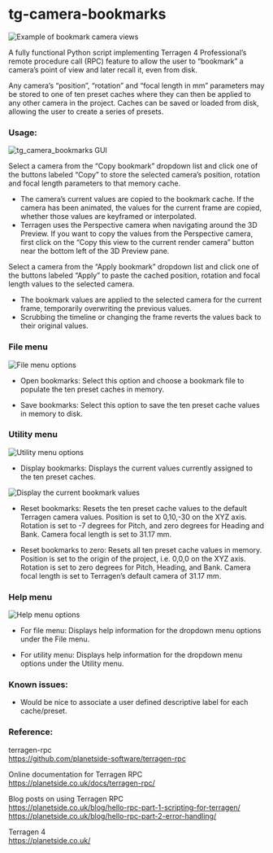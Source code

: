 # tg-camera-bookmarks

![Example of bookmark camera views](images/tg_camera_bookmarks_composition.jpg)

A fully functional Python script implementing Terragen 4 Professional’s remote procedure call (RPC) feature to allow the user to “bookmark” a camera’s point of view and later recall it, even from disk. 

Any camera’s “position”, “rotation” and “focal length in mm” parameters may be stored to one of ten preset caches where they can then be applied to any other camera in the project.  Caches can be saved or loaded from disk, allowing the user to create a series of presets.
### Usage:

![tg_camera_bookmarks GUI](images/tg_camera_bookmark_gui.jpg)

Select a camera from the “Copy bookmark” dropdown list and click one of the buttons labeled “Copy” to store the selected camera’s position, rotation and focal length parameters to that memory cache.
* The camera’s current values are copied to the bookmark cache. If the camera has been animated, the values for the current frame are copied, whether those values are keyframed or interpolated.
* Terragen uses the Perspective camera when navigating around the 3D Preview.  If you want to copy the values from the Perspective camera, first click on the “Copy this view to the current render camera” button near the bottom left of the 3D Preview pane.

Select a camera from the “Apply bookmark” dropdown list and click one of the buttons labeled “Apply” to paste the cached position, rotation and focal length values to the selected camera.
* The bookmark values are applied to the selected camera for the current frame, temporarily overwriting the previous values.  
* Scrubbing the timeline or changing the frame reverts the values back to their original values.

### File menu

![File menu options](/images/tg_camera_bookmark_file_menu.jpg)

* Open bookmarks: Select this option and choose a bookmark file to populate the ten preset caches in memory.

* Save bookmarks: Select this option to save the ten preset cache values in memory to disk.

### Utility menu

![Utility menu options](/images/tg_camera_bookmark_utility_menu.jpg)

* Display bookmarks: Displays the current values currently assigned to the ten preset caches.

![Display the current bookmark values](/images/tg_camera_bookmark_Display_Bookmarks.jpg)

* Reset bookmarks: Resets the ten preset cache values to the default Terragen camera values.  Position is set to 0,10,-30 on the XYZ axis.  Rotation is set to -7 degrees for Pitch, and zero degrees for Heading and Bank.  Camera focal length is set to 31.17 mm.

* Reset bookmarks to zero: Resets all ten preset cache values in memory.  Position is set to the origin of the project, i.e. 0,0,0 on the XYZ axis.  Rotation is set to zero degrees for Pitch, Heading, and Bank.   Camera focal length is set to Terragen’s default camera of 31.17 mm.


### Help menu

![Help menu options](/images/tg_camera_bookmark_help_menu.jpg)

* For file menu: Displays help information for the dropdown menu options under the File menu.
 
* For utility menu:  Displays help information for the dropdown menu options under the Utility menu.


### Known issues:
* Would be nice to associate a user defined descriptive label for each cache/preset.

### Reference: <br>
terragen-rpc <br>
https://github.com/planetside-software/terragen-rpc

Online documentation for Terragen RPC <br>
https://planetside.co.uk/docs/terragen-rpc/

Blog posts on using Terragen RPC <br>
https://planetside.co.uk/blog/hello-rpc-part-1-scripting-for-terragen/ <br>
https://planetside.co.uk/blog/hello-rpc-part-2-error-handling/

Terragen 4 <br>
https://planetside.co.uk/
